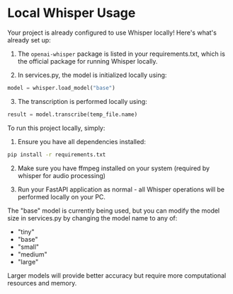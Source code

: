 # Local Whisper Usage

Your project is already configured to use Whisper locally! Here's what's already set up:

1. The `openai-whisper` package is listed in your requirements.txt, which is the official package for running Whisper locally.

2. In services.py, the model is initialized locally using:
```python
model = whisper.load_model("base")
```

3. The transcription is performed locally using:
```python
result = model.transcribe(temp_file.name)
```

To run this project locally, simply:

1. Ensure you have all dependencies installed:
```bash
pip install -r requirements.txt
```

2. Make sure you have ffmpeg installed on your system (required by whisper for audio processing)

3. Run your FastAPI application as normal - all Whisper operations will be performed locally on your PC.

The "base" model is currently being used, but you can modify the model size in services.py by changing the model name to any of:
- "tiny"
- "base"
- "small"
- "medium"
- "large"

Larger models will provide better accuracy but require more computational resources and memory.